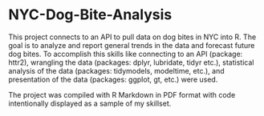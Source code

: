 # NYC-Dog-Bite-Analysis

This project connects to an API to pull data on dog bites in NYC into R. The goal is to analyze and report general trends in the data and forecast future dog bites. To accomplish this skills like connecting to an API (package: httr2), wrangling the data (packages: dplyr, lubridate, tidyr etc.), statistical analysis of the data (packages: tidymodels, modeltime, etc.), and presentation of the data (packages: ggplot, gt, etc.) were used.

The project was compiled with R Markdown in PDF format with code intentionally displayed as a sample of my skillset.

